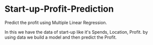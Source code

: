 # Start-up-Profit-Prediction
Predict the profit using Multiple Linear Regression.

In this we have the data of start-up like it's Spends, Location, Profit.
by using data we build a model and then predict the Profit.

